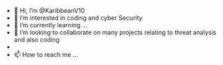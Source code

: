 - 👋 Hi, I’m @KaribbeanV10
- 👀 I’m interested in coding and cyber Security
- 🌱 I’m currently learning ...
- 💞️ I’m looking to collaborate on many projects relating to threat analysis and also coding
- 
- 📫 How to reach me ...

<!---
KaribbeanV10/KaribbeanV10 is a ✨ special ✨ repository because its `README.md` (this file) appears on your GitHub profile.
You can click the Preview link to take a look at your changes.
--->
